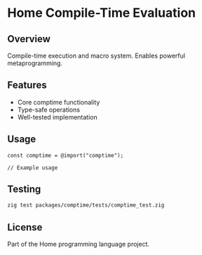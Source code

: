 # Home Compile-Time Evaluation

## Overview

Compile-time execution and macro system. Enables powerful metaprogramming.

## Features

- Core comptime functionality
- Type-safe operations
- Well-tested implementation

## Usage

```zig
const comptime = @import("comptime");

// Example usage
```

## Testing

```bash
zig test packages/comptime/tests/comptime_test.zig
```

## License

Part of the Home programming language project.
